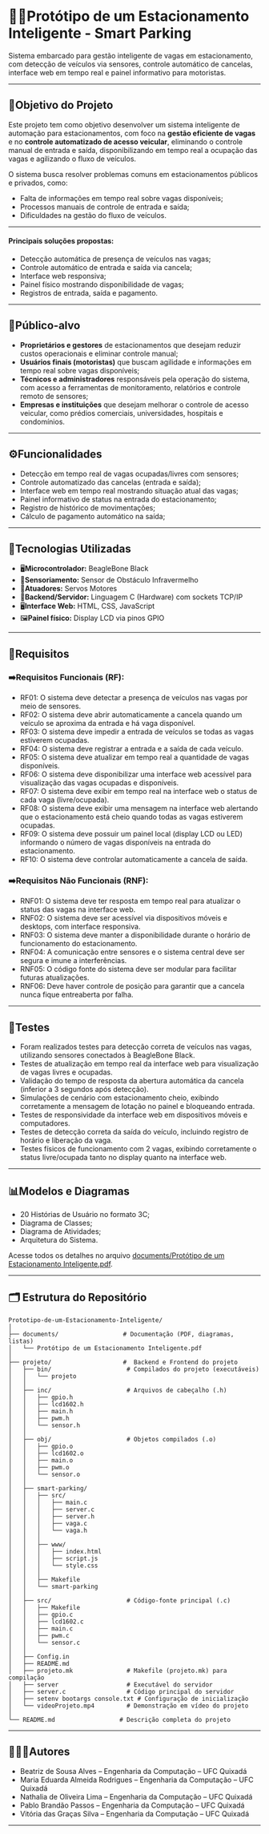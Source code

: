 # 🚗🛜Protótipo de um Estacionamento Inteligente - Smart Parking

Sistema embarcado para gestão inteligente de vagas em estacionamento, com detecção de veículos via sensores, controle automático de cancelas, interface web em tempo real e painel informativo para motoristas.

---

## 📌Objetivo do Projeto 

Este projeto tem como objetivo desenvolver um sistema inteligente de automação para estacionamentos, com foco na **gestão eficiente de vagas** e no **controle automatizado de acesso veicular**, eliminando o controle manual de entrada e saída, disponibilizando em tempo real a ocupação das vagas e agilizando o fluxo de veículos.

O sistema busca resolver problemas comuns em estacionamentos públicos e privados, como:

- Falta de informações em tempo real sobre vagas disponíveis;
- Processos manuais de controle de entrada e saída;
- Dificuldades na gestão do fluxo de veículos.

---

#### Principais soluções propostas:

- Detecção automática de presença de veículos nas vagas;
- Controle automático de entrada e saída via cancela;
- Interface web responsiva;
- Painel físico mostrando disponibilidade de vagas;
- Registros de entrada, saída e pagamento.

---

## 👥Público-alvo

- **Proprietários e gestores** de estacionamentos que desejam reduzir custos operacionais e eliminar controle manual;
- **Usuários finais (motoristas)** que buscam agilidade e informações em tempo real sobre vagas disponíveis;
- **Técnicos e administradores** responsáveis pela operação do sistema, com acesso a ferramentas de monitoramento, relatórios e controle remoto de sensores;
- **Empresas e instituições** que desejam melhorar o controle de acesso veicular, como prédios comerciais, universidades, hospitais e condomínios.

---

## ⚙️Funcionalidades

- Detecção em tempo real de vagas ocupadas/livres com sensores;
- Controle automatizado das cancelas (entrada e saída);
- Interface web em tempo real mostrando situação atual das vagas;
- Painel informativo de status na entrada do estacionamento;
- Registro de histórico de movimentações;
- Cálculo de pagamento automático na saída;

---

## 🚀Tecnologias Utilizadas

- 🖥️**Microcontrolador:** BeagleBone Black
- 🔌**Sensoriamento:** Sensor de Obstáculo Infravermelho
- 🦾**Atuadores:** Servos Motores
- 🔗**Backend/Servidor:** Linguagem C (Hardware) com sockets TCP/IP
- 🖥️**Interface Web:**	HTML, CSS, JavaScript
- 🖼️**Painel físico:** Display LCD via pinos GPIO

---

## 📑Requisitos

### ➡️Requisitos Funcionais (RF):
- RF01: O sistema deve detectar a presença de veículos nas vagas por meio de sensores.
- RF02: O sistema deve abrir automaticamente a cancela quando um veículo se aproxima da entrada e há vaga disponível.
- RF03: O sistema deve impedir a entrada de veículos se todas as vagas estiverem ocupadas.
- RF04: O sistema deve registrar a entrada e a saída de cada veículo.
- RF05: O sistema deve atualizar em tempo real a quantidade de vagas disponíveis.
- RF06: O sistema deve disponibilizar uma interface web acessível para visualização das vagas ocupadas e disponíveis.
- RF07: O sistema deve exibir em tempo real na interface web o status de cada vaga (livre/ocupada).
- RF08: O sistema deve exibir uma mensagem na interface web alertando que o estacionamento está cheio quando todas as vagas estiverem ocupadas.
- RF09: O sistema deve possuir um painel local (display LCD ou LED) informando o número de vagas disponíveis na entrada do estacionamento.
- RF10: O sistema deve controlar automaticamente a cancela de saída.

### ➡️Requisitos Não Funcionais (RNF):
- RNF01: O sistema deve ter resposta em tempo real para atualizar o status das vagas na interface web.
- RNF02: O sistema deve ser acessível via dispositivos móveis e desktops, com interface responsiva.
- RNF03: O sistema deve manter a disponibilidade durante o horário de funcionamento do estacionamento.
- RNF04: A comunicação entre sensores e o sistema central deve ser segura e imune a interferências.
- RNF05: O código fonte do sistema deve ser modular para facilitar futuras atualizações.
- RNF06: Deve haver controle de posição para garantir que a cancela nunca fique entreaberta por falha.

---

## 🧪Testes
- Foram realizados testes para detecção correta de veículos nas vagas, utilizando sensores conectados à BeagleBone Black.
- Testes de atualização em tempo real da interface web para visualização de vagas livres e ocupadas.
- Validação do tempo de resposta da abertura automática da cancela (inferior a 3 segundos após detecção).
- Simulações de cenário com estacionamento cheio, exibindo corretamente a mensagem de lotação no painel e bloqueando entrada.
- Testes de responsividade da interface web em dispositivos móveis e computadores.
- Testes de detecção correta da saída do veículo, incluindo registro de horário e liberação da vaga.
- Testes físicos de funcionamento com 2 vagas, exibindo corretamente o status livre/ocupada tanto no display quanto na interface web.

---

## 📊Modelos e Diagramas

- 20 Histórias de Usuário no formato 3C;
- Diagrama de Classes;
- Diagrama de Atividades;
- Arquitetura do Sistema.

Acesse todos os detalhes no arquivo [documents/Protótipo de um Estacionamento Inteligente.pdf](https://github.com/nathalia0902/Prototipo-de-um-Estacionamento-Inteligente/blob/main/documents/Prot%C3%B3tipo%20de%20um%20Estacionamento%20Inteligente.pdf).

---

## 🗂️ Estrutura do Repositório

```
Prototipo-de-um-Estacionamento-Inteligente/
│
├── documents/                  # Documentação (PDF, diagramas, listas)
│   └── Protótipo de um Estacionamento Inteligente.pdf
│
├── projeto/                    #  Backend e Frontend do projeto
│   ├── bin/                     # Compilados do projeto (executáveis)
│   │   └── projeto
│   │
│   ├── inc/                     # Arquivos de cabeçalho (.h)
│   │   ├── gpio.h
│   │   ├── lcd1602.h
│   │   ├── main.h
│   │   ├── pwm.h
│   │   └── sensor.h
│   │
│   ├── obj/                     # Objetos compilados (.o)
│   │   ├── gpio.o
│   │   ├── lcd1602.o
│   │   ├── main.o
│   │   ├── pwm.o
│   │   └── sensor.o
│   │
│   ├── smart-parking/
│   │   ├── src/
│   │   │   ├── main.c
│   │   │   ├── server.c
│   │   │   ├── server.h
│   │   │   ├── vaga.c
│   │   │   └── vaga.h
│   │   │ 
│   │   ├── www/
│   │   │   ├── index.html
│   │   │   ├── script.js
│   │   │   └── style.css
│   │   │ 
│   │   ├── Makefile
│   │   └── smart-parking
│   │
│   ├── src/                     # Código-fonte principal (.c)
│   │   ├── Makefile
│   │   ├── gpio.c
│   │   ├── lcd1602.c
│   │   ├── main.c
│   │   ├── pwm.c
│   │   └── sensor.c
│   │
│   ├── Config.in                
│   ├── README.md                
│   ├── projeto.mk               # Makefile (projeto.mk) para compilação
│   ├── server                   # Executável do servidor
│   ├── server.c                 # Código principal do servidor
│   ├── setenv bootargs console.txt # Configuração de inicialização
│   └── videoProjeto.mp4         # Demonstração em vídeo do projeto
│
└── README.md                  # Descrição completa do projeto
```

---

## 🧑🏻‍💻Autores

- Beatriz de Sousa Alves – Engenharia da Computação – UFC Quixadá  
- Maria Eduarda Almeida Rodrigues – Engenharia da Computação – UFC Quixadá  
- Nathalia de Oliveira Lima – Engenharia da Computação – UFC Quixadá  
- Pablo Brandão Passos – Engenharia da Computação – UFC Quixadá
- Vitória das Graças Silva – Engenharia da Computação – UFC Quixadá

---

